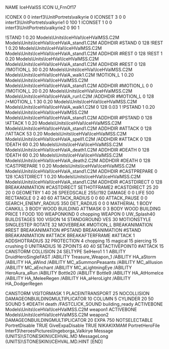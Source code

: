 NAME IceHValSS
ICON U_FrnOf17

ICONEX 0 0 interf3\UnitPortrets\valkyrie 0
ICONSET 3 0 0 interf3\UnitPortrets\valkyrie1 0 100 1
ICONSET 1 0 0 interf3\UnitPortrets\valkyrie2 0 90 1

!STAND          1 0.20 Models\Units\IceHVal\IceHValMSS.C2M Models\Units\IceHVal\IceHValA_stand1.C2M
ADDHDIR #STAND 0 128
!REST          1 0.20 Models\Units\IceHVal\IceHValMSS.C2M Models\Units\IceHVal\IceHValA_stand1.C2M
ADDHDIR #REST 0 128
!REST          1 0.20 Models\Units\IceHVal\IceHValMSS.C2M Models\Units\IceHVal\IceHValA_stand1.C2M
ADDHDIR #REST 0 128
/!MOTION_L      30 0.20 Models\Units\IceHVal\IceHValMSS.C2M Models\Units\IceHVal\IceHValA_walk1.C2M
!MOTION_L      1 0.20 Models\Units\IceHVal\IceHValMSS.C2M Models\Units\IceHVal\IceHValA_stand1.C2M
ADDHDIR #MOTION_L 0 0
/!MOTION_L      20 0.20 Models\Units\IceHVal\IceHValMSS.C2M Models\Units\IceHVal\IceHValA_run1.C2M
/ADDHDIR #MOTION_L 0 128
/*MOTION_L      1 30 0.20 Models\Units\IceHVal\IceHValMSS.C2M Models\Units\IceHVal\IceHValA_walk1.C2M 0 128 0.03 1
!PSTAND        1 0.20 Models\Units\IceHVal\IceHValMSS.C2M Models\Units\IceHVal\IceHValA_stand1.C2M
ADDHDIR #PSTAND 0 128 
!ATTACK        1 0.20 Models\Units\IceHVal\IceHValMSS.C2M Models\Units\IceHVal\IceHValA_stand1.C2M
ADDHDIR #ATTACK 0 128
/!ATTACK       53 0.20 Models\Units\IceHVal\IceHValMSS.C2M Models\Units\IceHVal\IceHValA_spell1.C2M
/ADDHDIR #ATTACK 0 128
!DEATH         60 0.20 Models\Units\IceHVal\IceHValMSS.C2M Models\Units\IceHVal\IceHValA_death1.C2M
ADDHDIR #DEATH 0 128
!DEATH         60 0.20 Models\Units\IceHVal\IceHValMSS.C2M Models\Units\IceHVal\IceHValA_death2.C2M
ADDHDIR #DEATH 0 128
!CASTPREPARE   1 0.20 Models\Units\IceHVal\IceHValMSS.C2M Models\Units\IceHVal\IceHValA_stand1.C2M
ADDHDIR #CASTPREPARE 0 128
!CASTDIRECT    1 0.20 Models\Units\IceHVal\IceHValMSS.C2M Models\Units\IceHVal\IceHValA_stand1.C2M
ADDHDIR #CASTDIRECT 0 128
BREAKANIMATION #CASTDIRECT
SETHOTFRAME2 #CASTDIRECT 25 20 20 0
GEOMETRY 1 40 26
SPEEDSCALE 255//192
DAMAGE   0 0
LIFE     500
RECTANGLE 0 2 40 60
ATTACK_RADIUS 0 0 60
ATTACK_PAUSE 0 0
SEARCH_ENEMY_RADIUS 350
DET_RADIUS 0 0 0
MATHERIAL 1 BODY
CANKILL 3 BODY WOOD BUILDING
ATTMASK 0 3 BODY WOOD BUILDING
PRICE 1 FOOD 100
WEAPONKIND 0 chopping
WEAPON 0 UW_Splash40
BUILDSTAGES 100
VISION 14
STANDGROUND
VES 30
MOTIONSTYLE SINGLESTEP
ROTATE 32
MOVEBREAK #MOTION_L
BREAKANIMATION #REST
BREAKANIMATION #PSTAND
BREAKANIMATION #STAND
BREAKANIMATION #ATTACK
BREAKAFTERFRAME #ATTACK 1
ADDSHOTRADIUS 32
PROTECTION 4 chopping 15 magical 15 piercing 15 crushing 0
UNITRADIUS 16
ZPOINTS 40 40
SETACTIVEPOINT0 #ATTACK 15
CANSTORM
COLLISION 24
SELTYPE SelHero1 1 1
ABILITY DruidHeroSingleFAST
/ABILITY Treasure_Weapon_1
/ABILITY HA_aStorm
/ABILITY HA_aWind
/ABILITY MC_aSummonPeasants
/ABILITY MC_aIllusion
/ABILITY MC_aEnchant
/ABILITY MC_aLightningEye
/ABILITY HeroAura_aRun
/ABILITY Bottle20
/ABILITY Bottle9
/ABILITY HA_AtHomeIce
/ABILITY HA_MeleeRegen
/ABILITY HA_aHeroLight
/ABILITY HA_DodgerRegen

CANSTORM
VISITORMASK 1
PLACEINTRANSPORT 25
NOCOLLISION
DAMAGEONBUILDINGMULTIPLICATOR 10
COLUMN 5
CYLINDER 20 50
SOUND 5 #DEATH death
/FASTCLICK_SOUND building_ready
ACTIVEBONE Models\Units\IceHVal\IceHValMSS.C2M weapon1
ACTIVEBONE Models\Units\IceHVal\IceHValMSS.C2M weapon2
DAMAGEONBUILDINGMULTIPLICATOR 20
EXPA 750
NOTSELECTABLE
PortretDisable TRUE
GiveExpaDisable TRUE
NIKAKIXMAM
PortretHeroFile Interf3\heroesPictures\Ingeborga_Valkirye
Message (UNITS)\STONESKIN\ICEHVAL.MD
MessageLong (UNITS)\STONESKIN\ICEHVAL.MD.HINT
[END]
